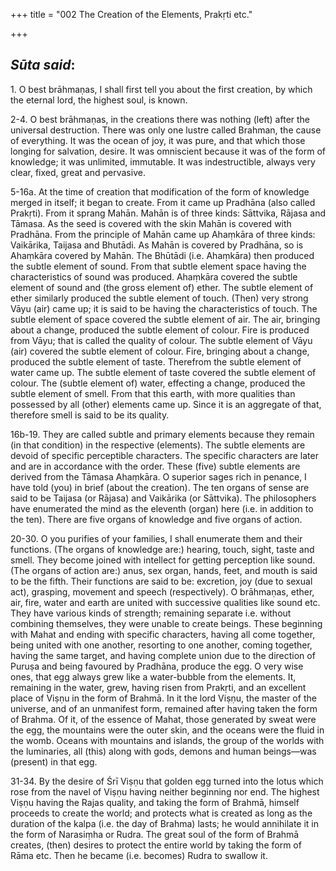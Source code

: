 +++
title = "002 The Creation of the Elements, Prakṛti etc."

+++
 

## *Sūta said*:

1\. O best brāhmaṇas, I shall first tell you about the first creation, by which the eternal lord, the highest soul, is known.

2-4. O best brāhmaṇas, in the creations there was nothing (left) after the universal destruction. There was only one lustre called Brahman, the cause of everything. It was the ocean of joy, it was pure, and that which those longing for salvation, desire. It was omniscient because it was of the form of knowledge; it was unlimited, immutable. It was indestructible, always very clear, fixed, great and pervasive.

5-16a. At the time of creation that modification of the form of knowledge merged in itself; it began to create. From it came up Pradhāna (also called Prakṛti). From it sprang Mahān. Mahān is of three kinds: Sāttvika, Rājasa and Tāmasa. As the seed is covered with the skin Mahān is covered with Pradhāna. From the principle of Mahān came up Ahaṃkāra of three kinds: Vaikārika, Taijasa and Bhutādi. As Mahān is covered by Pradhāna, so is Ahaṃkāra covered by Mahān. The Bhūtādi (i.e. Ahaṃkāra) then produced the subtle element of sound. From that subtle element space having the characteristics of sound was produced. Ahaṃkāra covered the subtle element of sound and (the gross element of) ether. The subtle element of ether similarly produced the subtle element of touch. (Then) very strong Vāyu (air) came up; it is said to be having the characteristics of touch. The subtle element of space covered the subtle element of air. The air, bringing about a change, produced the subtle element of colour. Fire is produced from Vāyu; that is called the quality of colour. The subtle element of Vāyu (air) covered the subtle element of colour. Fire, bringing about a change, produced the subtle element of taste. Therefrom the subtle element of water came up. The subtle element of taste covered the subtle element of colour. The (subtle element of) water, effecting a change, produced the subtle element of smell. From that this earth, with more qualities than possessed by all (other) elements came up. Since it is an aggregate of that, therefore smell is said to be its quality.

16b-19. They are called subtle and primary elements because they remain (in that condition) in the respective (elements). The subtle elements are devoid of specific perceptible characters. The specific characters are later and are in accordance with the order. These (five) subtle elements are derived from the Tāmasa Ahaṃkāra. O superior sages rich in penance, I have told (you) in brief (about the creation). The ten organs of sense are said to be Taijasa (or Rājasa) and Vaikārika (or Sāttvika). The philosophers have enumerated the mind as the eleventh (organ) here (i.e. in addition to the ten). There are five organs of knowledge and five organs of action.

20-30. O you purifies of your families, I shall enumerate them and their functions. (The organs of knowledge are:) hearing, touch, sight, taste and smell. They become joined with intellect for getting perception like sound. (The organs of action are:) anus, sex organ, hands, feet, and mouth is said to be the fifth. Their functions are said to be: excretion, joy (due to sexual act), grasping, movement and speech (respectively). O brāhmaṇas, ether, air, fire, water and earth are united with successive qualities like sound etc. They have various kinds of strength; remaining separate i.e. without combining themselves, they were unable to create beings. These beginning with Mahat and ending with specific characters, having all come together, being united with one another, resorting to one another, coming together, having the same target, and having complete union due to the direction of Puruṣa and being favoured by Pradhāna, produce the egg. O very wise ones, that egg always grew like a water-bubble from the elements. It, remaining in the water, grew, having risen from Prakṛti, and an excellent place of Viṣṇu in the form of Brahmā. In it the lord Viṣṇu, the master of the universe, and of an unmanifest form, remained after having taken the form of Brahma. Of it, of the essence of Mahat, those generated by sweat were the egg, the mountains were the outer skin, and the oceans were the fluid in the womb. Oceans with mountains and islands, the group of the worlds with the luminaries, all (this) along with gods, demons and human beings—was (present) in that egg.

31-34. By the desire of Śrī Viṣṇu that golden egg turned into the lotus which rose from the navel of Viṣṇu having neither beginning nor end. The highest Viṣṇu having the Rajas quality, and taking the form of Brahmā, himself proceeds to create the world; and protects what is created as long as the duration of the kalpa (i.e. the day of Brahma) lasts; he would annihilate it in the form of Narasiṃha or Rudra. The great soul of the form of Brahmā creates, (then) desires to protect the entire world by taking the form of Rāma etc. Then he became (i.e. becomes) Rudra to swallow it.


